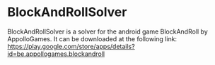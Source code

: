 # BlockAndRollSolver

BlockAndRollSolver is a solver for the android game BlockAndRoll by AppolloGames.
It can be downloaded at the following link: <https://play.google.com/store/apps/details?id=be.appollogames.blockandroll>
